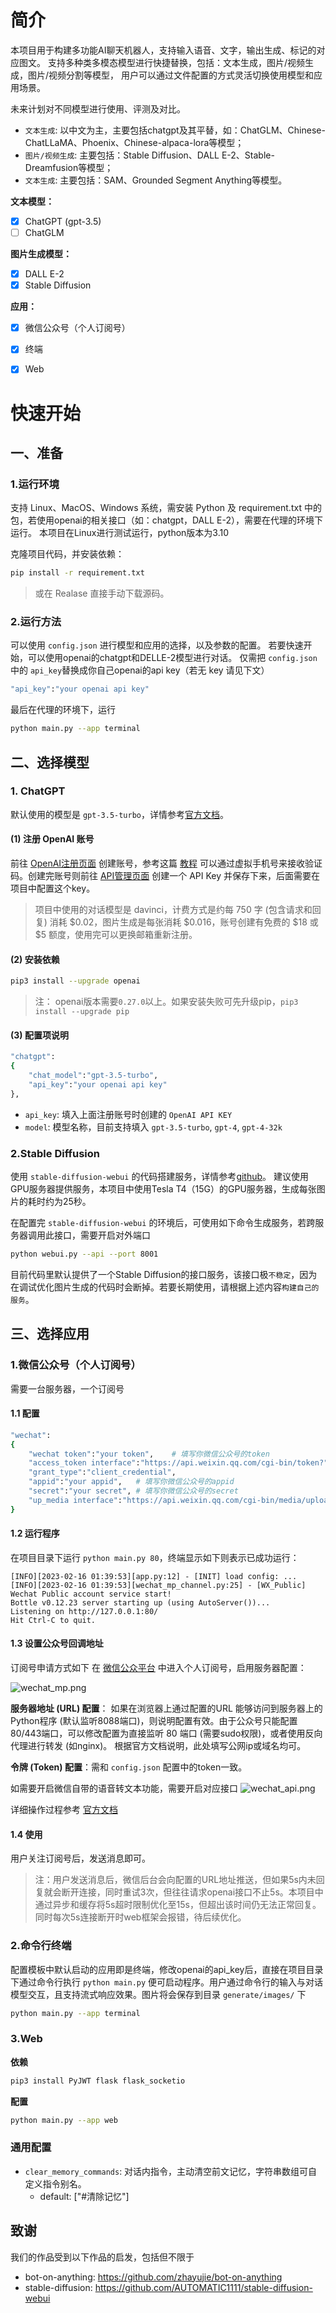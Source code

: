 # 简介

本项目用于构建多功能AI聊天机器人，支持输入语音、文字，输出生成、标记的对应图文。
支持多种类多模态模型进行快捷替换，包括：文本生成，图片/视频生成，图片/视频分割等模型，
用户可以通过文件配置的方式灵活切换使用模型和应用场景。

未来计划对不同模型进行使用、评测及对比。
+ `文本生成`: 以中文为主，主要包括chatgpt及其平替，如：ChatGLM、Chinese-ChatLLaMA、Phoenix、Chinese-alpaca-lora等模型；
+ `图片/视频生成`: 主要包括：Stable Diffusion、DALL E-2、Stable-Dreamfusion等模型；
+ `文本生成`: 主要包括：SAM、Grounded Segment Anything等模型。


**文本模型：**

 - [x] ChatGPT (gpt-3.5)
 - [ ] ChatGLM

**图片生成模型：**

 - [x] DALL E-2
 - [x] Stable Diffusion
 
**应用：**

 - [x] 微信公众号（个人订阅号）
 - [x] 终端
 - [x] Web


# 快速开始

## 一、准备

### 1.运行环境

支持 Linux、MacOS、Windows 系统，需安装 Python 及 requirement.txt 中的包，若使用openai的相关接口（如：chatgpt，DALL E-2），需要在代理的环境下运行。
本项目在Linux进行测试运行，python版本为3.10

克隆项目代码，并安装依赖：

```bash
pip install -r requirement.txt
```
> 或在 Realase 直接手动下载源码。

### 2.运行方法

可以使用 `config.json` 进行模型和应用的选择，以及参数的配置。
若要快速开始，可以使用openai的chatgpt和DELLE-2模型进行对话。
仅需把 `config.json` 中的 `api_key`替换成你自己openai的api key（若无 key 请见下文）

```bash
"api_key":"your openai api key"
```

最后在代理的环境下，运行

```bash
python main.py --app terminal
```

## 二、选择模型

### 1. ChatGPT

默认使用的模型是 `gpt-3.5-turbo`，详情参考[官方文档](https://platform.openai.com/docs/guides/chat)。

#### (1) 注册 OpenAI 账号

前往 [OpenAI注册页面](https://beta.openai.com/signup) 创建账号，参考这篇 [教程](https://www.cnblogs.com/damugua/p/16969508.html) 可以通过虚拟手机号来接收验证码。创建完账号则前往 [API管理页面](https://beta.openai.com/account/api-keys) 创建一个 API Key 并保存下来，后面需要在项目中配置这个key。

> 项目中使用的对话模型是 davinci，计费方式是约每 750 字 (包含请求和回复) 消耗 $0.02，图片生成是每张消耗 $0.016，账号创建有免费的 $18 或 $5 额度，使用完可以更换邮箱重新注册。

#### (2) 安装依赖

```bash
pip3 install --upgrade openai
```
> 注： openai版本需要`0.27.0`以上。如果安装失败可先升级pip，`pip3 install --upgrade pip`


#### (3) 配置项说明

```bash
"chatgpt":
{
    "chat_model":"gpt-3.5-turbo",
    "api_key":"your openai api key"
},
```
 + `api_key`: 填入上面注册账号时创建的 `OpenAI API KEY`
 + `model`: 模型名称，目前支持填入 `gpt-3.5-turbo`, `gpt-4`, `gpt-4-32k` 

### 2.Stable Diffusion

使用 `stable-diffusion-webui` 的代码搭建服务，详情参考[github](https://github.com/AUTOMATIC1111/stable-diffusion-webui)。
建议使用GPU服务器提供服务，本项目中使用Tesla T4（15G）的GPU服务器，生成每张图片的耗时约为25秒。

在配置完 `stable-diffusion-webui` 的环境后，可使用如下命令生成服务，若跨服务器调用此接口，需要开启对外端口
```bash
python webui.py --api --port 8001
```

目前代码里默认提供了一个Stable Diffusion的接口服务，该接口极`不稳定`，因为在调试优化图片生成的代码时会断掉。若要长期使用，请根据上述内容`构建自己的服务`。

## 三、选择应用

### 1.微信公众号（个人订阅号）

需要一台服务器，一个订阅号

#### 1.1 配置

```bash
"wechat":
{
    "wechat token":"your token",    # 填写你微信公众号的token
    "access_token interface":"https://api.weixin.qq.com/cgi-bin/token?",
    "grant_type":"client_credential",
    "appid":"your appid",   # 填写你微信公众号的appid
    "secret":"your secret", # 填写你微信公众号的secret
    "up_media interface":"https://api.weixin.qq.com/cgi-bin/media/upload?"
}
```

#### 1.2 运行程序

在项目目录下运行 `python main.py 80`，终端显示如下则表示已成功运行：

```
[INFO][2023-02-16 01:39:53][app.py:12] - [INIT] load config: ...
[INFO][2023-02-16 01:39:53][wechat_mp_channel.py:25] - [WX_Public] Wechat Public account service start!
Bottle v0.12.23 server starting up (using AutoServer())...
Listening on http://127.0.0.1:80/
Hit Ctrl-C to quit.
```

#### 1.3 设置公众号回调地址
订阅号申请方式如下
在 [微信公众平台](https://mp.weixin.qq.com/) 中进入个人订阅号，启用服务器配置：

![wechat_mp.png](images/wechat_mp.png)

**服务器地址 (URL) 配置**： 如果在浏览器上通过配置的URL 能够访问到服务器上的Python程序 (默认监听8088端口)，则说明配置有效。由于公众号只能配置 80/443端口，可以修改配置为直接监听 80 端口 (需要sudo权限)，或者使用反向代理进行转发 (如nginx)。 根据官方文档说明，此处填写公网ip或域名均可。

**令牌 (Token) 配置**：需和 `config.json` 配置中的token一致。

如需要开启微信自带的语音转文本功能，需要开启对应接口
![wechat_api.png](images/wechat_api.png)

详细操作过程参考 [官方文档](https://developers.weixin.qq.com/doc/offiaccount/Getting_Started/Getting_Started_Guide.html)

#### 1.4 使用

用户关注订阅号后，发送消息即可。

> 注：用户发送消息后，微信后台会向配置的URL地址推送，但如果5s内未回复就会断开连接，同时重试3次，但往往请求openai接口不止5s。本项目中通过异步和缓存将5s超时限制优化至15s，但超出该时间仍无法正常回复。 同时每次5s连接断开时web框架会报错，待后续优化。

### 2.命令行终端

配置模板中默认启动的应用即是终端，修改openai的api_key后，直接在项目目录下通过命令行执行 `python main.py` 
便可启动程序。用户通过命令行的输入与对话模型交互，且支持流式响应效果。图片将会保存到目录 `generate/images/` 下

```bash
python main.py --app terminal
```

### 3.Web

**依赖**

```bash
pip3 install PyJWT flask flask_socketio
```

**配置**

```bash
python main.py --app web
```

### 通用配置

+ `clear_memory_commands`: 对话内指令，主动清空前文记忆，字符串数组可自定义指令别名。
  + default: ["#清除记忆"]

## 致谢

我们的作品受到以下作品的启发，包括但不限于

- bot-on-anything: https://github.com/zhayujie/bot-on-anything
- stable-diffusion: https://github.com/AUTOMATIC1111/stable-diffusion-webui

